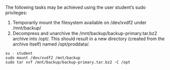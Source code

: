 The following tasks may be achieved using the user ​student​’s sudo privileges:

1. Temporarily mount the filesystem available on /dev/xvdf2​ under ​/mnt/backup/​
2. Decompress and unarchive the /mnt/backup/backup-primary.tar.bz2​ archive into ​/opt/​. This should result in a new directory (created from the archive itself) named ​/opt/proddata/​.

```
su - student
sudo mount /dev/xvdf2 /mnt/backup
sudo tar xvf /mnt/backup/backup-primary.tar.bz2​ -C /opt​
```
    
    